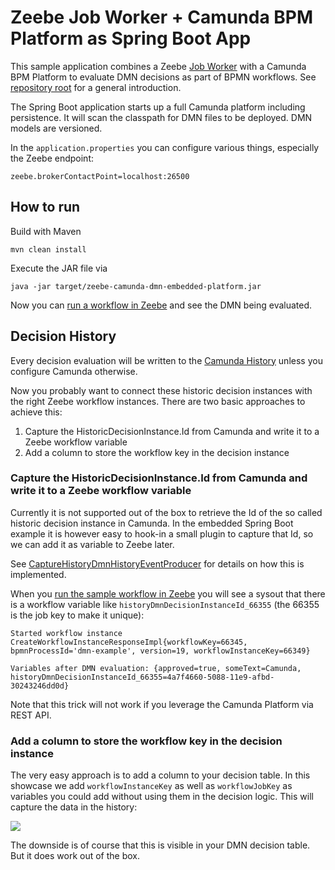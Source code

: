 # Zeebe Job Worker + Camunda BPM Platform as Spring Boot App

This sample application combines a Zeebe [Job Worker](https://docs.zeebe.io/basics/job-workers.html) with a Camunda BPM Platform to evaluate DMN decisions as part of BPMN workflows. See [repository root](../../../) for a general introduction.

The Spring Boot application starts up a full Camunda platform including persistence. It will scan the classpath for DMN files to be deployed. DMN models are versioned. 

In the `application.properties` you can configure various things, especially the Zeebe endpoint:

```
zeebe.brokerContactPoint=localhost:26500
```

## How to run

Build with Maven

`mvn clean install`

Execute the JAR file via

`java -jar target/zeebe-camunda-dmn-embedded-platform.jar`

Now you can [run a workflow in Zeebe](../../../zeebe-camunda-dmn-sample-java) and see the DMN being evaluated.

## Decision History

Every decision evaluation will be written to the [Camunda History](https://docs.camunda.org/manual/latest/user-guide/process-engine/history/) unless you configure Camunda otherwise.

Now you probably want to connect these historic decision instances with the right Zeebe workflow instances. There are two basic approaches to achieve this:

1. Capture the HistoricDecisionInstance.Id from Camunda and write it to a Zeebe workflow variable
2. Add a column to store the workflow key in the decision instance

### Capture the HistoricDecisionInstance.Id from Camunda and write it to a Zeebe workflow variable

Currently it is not supported out of the box to retrieve the Id of the so called historic decision instance in Camunda. In the embedded Spring Boot example it is however easy to hook-in a small plugin to capture that Id, so we can add it as variable to Zeebe later.

See [CaptureHistoryDmnHistoryEventProducer](src/main/java/io/berndruecker/demo/zeebe/dmn/platform/CaptureHistoryDmnHistoryEventProducer.java#L9) for details on how this is implemented.

When you [run the sample workflow in Zeebe](../../../zeebe-camunda-dmn-sample-java) you will see a sysout that there is a workflow variable like `historyDmnDecisionInstanceId_66355` (the 66355 is the job key to make it unique):

```
Started workflow instance CreateWorkflowInstanceResponseImpl{workflowKey=66345, bpmnProcessId='dmn-example', version=19, workflowInstanceKey=66349}

Variables after DMN evaluation: {approved=true, someText=Camunda, historyDmnDecisionInstanceId_66355=4a7f4660-5088-11e9-afbd-30243246dd0d}
```

Note that this trick will not work if you leverage the Camunda Platform via REST API.

### Add a column to store the workflow key in the decision instance

The very easy approach is to add a column to your decision table. In this showcase we add `workflowInstanceKey` as well as `workflowJobKey` as variables you could add without using them in the decision logic. This will capture the data in the history:

![](../../../cockpit-dmn.png)

The downside is of course that this is visible in your DMN decision table. But it does work out of the box.